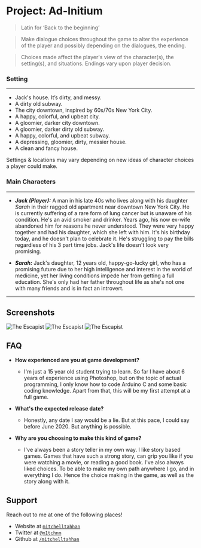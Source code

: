 # Project: Ad-Initium
> Latin for ‘Back to the beginning’

> Make dialogue choices throughout the game to alter the experience of the player and possibly depending on the dialogues, the ending.

> Choices made affect the player's view of the character(s), the setting(s), and situations. Endings vary upon player decision.

### Setting
---
- Jack's house. It’s dirty, and messy.
- A dirty old subway.
- The city downtown, inspired by 60s/70s New York City.
- A happy, colorful, and upbeat city.
- A gloomier, darker city downtown.
- A gloomier, darker dirty old subway.
- A happy, colorful, and upbeat subway.
- A depressing, gloomier, dirty, messier house.
- A clean and fancy house.

Settings & locations may vary depending on new ideas of character choices a player could make.

### Main Characters
---
- ***Jack (Player):*** A man in his late 40s who lives along with his daughter *Sarah* in their ragged old apartment near downtown New York City. He is currently suffering of a rare form of lung cancer but is unaware of his condition. He's an avid smoker and drinker. Years ago, his now ex-wife abandoned him for reasons he never understood. They were very happy together and had his daughter, which she left with him. It's his birthday today, and he doesn't plan to celebrate it. He's struggling to pay the bills regardless of his 3 part time jobs. Jack's life doesn't look very promising.

- ***Sarah:*** Jack's daughter, 12 years old, happy-go-lucky girl, who has a promising future due to her high intelligence and interest in the world of medicine, yet her living conditions impede her from getting a full education. She's only had her father throughout life as she's not one with many friends and is in fact an introvert.

---

## Screenshots
![The Escapist](https://d3tltd.com/wp-content/uploads/2019/08/Escapists-03.jpg)
![The Escapist](https://vulcan.dl.playstation.net/img/cfn/113079IvIgqi7bzzxgOJzCMO-9VMk0G2ACwq_PFJGOaShZ4gU-xzHJ6_1fflvIMi_mhWSvblvRqlRq6M7KjPAURfy4oIfbcW.jpg)
![The Escapist](https://gamingbolt.com/wp-content/uploads/2017/08/The-Escapists-2.jpg)

## FAQ

- **How experienced are you at game development?**
    - I'm just a 15 year old student trying to learn. So far I have about 6 years of experience using Photoshop, but on the topic of actual programming, I only know how to code Arduino C and some basic coding knowledge. Apart from that, this will be my first attempt at a full game.

- **What's the expected release date?**
    - Honestly, any date I say would be a lie. But at this pace, I could say before June 2020. But anything is possible.
    
- **Why are you choosing to make this kind of game?**
    - I've always been a story teller in my own way. I like story based games. Games that have such a strong story, can grip you like if you were watching a movie, or reading a good book. I've also always liked choices. To be able to make my own path anywhere I go, and in everything I do. Hence the choice making in the game, as well as the story along with it.
 
## Support

Reach out to me at one of the following places!

- Website at <a href="http://mitchelltahhan.wixsite.com/mitchelltahhan" target="_blank">`mitchelltahhan`</a>
- Twitter at <a href="http://twitter.com/M1tchNM" target="_blank">`@m1tchnm`</a>
- Github at <a href="https://github.com/Mitchelltahhan" target="_blank">`/mitchelltahhan`</a>
